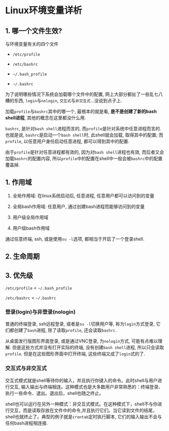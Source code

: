 # Linux环境变量详析

## 1. 哪一个文件生效?

与环境变量有关的四个文件

- `/etc/profile`

- `/etc/bashrc`

- `~/.bash_profile`

- `~/.bashrc`

为了说明哪些情况下系统会加载哪个文件中的配置, 网上大部分都扯了一些乱七八糟的东西, `login`与`nologin`, `交互式`与`非交互式`...没说到点子上. 

加载`profile`与`bashrc`其中的哪一个, 最根本的就是看, **是不是创建了新的bash shell进程**, 其他的概念在这里都没什么用.

`bashrc`, 是针对`bash shell`进程而言的, 而`profile`是针对系统中任意进程而言的. 也就是说, `bashrc`是启动一个`bash shell`时, 此shell就会加载, 取得其中的配置; 而`profile`, 以任意用户身份启动任意进程, 都可以得到其中的配置.



由于`profile`是针对任意进程都有效的, 因为对`bash shell`进程也有效, 而后者又会加载`bashrc`的配置内容, 所以`profile`中的配置在shell中一般会被`bashrc`中的配置覆盖掉.

## 1. 作用域

1. 全局作用域: 在linux系统启动后, 任意进程, 任意用户都可以访问到的变量

2. 全局bash作用域: 任意用户, 通过创建bash进程而能够访问到的变量

3. 用户级全局作用域

4. 用户级bash作用域

通过任意终端, ssh, 或是使用`su -l`选项, 都相当于开启了一个登录shell.

## 2. 生命周期

## 3. 优先级

`/etc/profile` < `~/.bash_profile`

`/etc/bashrc` < `~/.bashrc`

### 登录(login)与非登录(nologin)

普通的终端登录, ssh远程登录, 或者是`su -l`切换用户等, 称为`login`方式登录, 它们都创建了`bash`进程, 除了读取`profile`, 还会读取`bashrc`.

从桌面发行版图形界面登录, 或是通过VNC登录, 为`nologin`方式, 可能有点难以理解. 但是这些方式并没有打开实际的终端, 没有创建`bash shell`进程, 所以只会读取`profile`. 但是在这些图形界面中打开终端, 这些终端又成了`login`式的了.

### 交互式与非交互式

交互式模式就是shell等待你的输入，并且执行你键入的命令。此时shell与用户进行交互, 输入输出与终端相连。这种模式也是大多数用户非常熟悉的：终端登录、执行一些命令、退出。退出后，shell也随之终止。 

shell也可以运行在另外一种模式：非交互式模式。在这种模式下，shell不与你进行交互，而是读取存放在文件中的命令,并且执行它们。当它读到文件的结尾，shell也就终止了。典型的例子就是`crontab`定时执行脚本, 它们的输入输出不会与任何bash进程相连接.